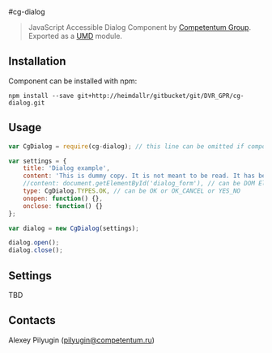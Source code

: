 #cg-dialog
 > JavaScript Accessible Dialog Component by [Competentum Group](http://competentum.com/).
  Exported as a [UMD](https://github.com/umdjs/umd) module.

## Installation
Component can be installed with npm:
```
npm install --save git+http://heimdallr/gitbucket/git/DVR_GPR/cg-dialog.git
```

## Usage
```javascript
var CgDialog = require(cg-dialog); // this line can be omitted if component was added via script tag

var settings = {
    title: 'Dialog example',
    content: 'This is dummy copy. It is not meant to be read. It has been placed here solely to demonstrate the look and feel of finished, typeset text. Only for show. He who searches for meaning here will be sorely disappointed.',
    //content: document.getElementById('dialog_form'), // can be DOM Element
    type: CgDialog.TYPES.OK, // can be OK or OK_CANCEL or YES_NO
    onopen: function() {},
    onclose: function() {}
};

var dialog = new CgDialog(settings);

dialog.open();
dialog.close();

```

## Settings
TBD

## Contacts
Alexey Pilyugin ([pilyugin@competentum.ru](mailto:pilyugin@competentum.ru))